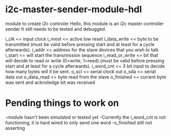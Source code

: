 # i2c-master-sender-module-hdl
 module to create i2c controler
Hello, this module is an i2c master controller sender
It still needs to be tested and debugged. 

i_clk        <= input clock
i_nrest      <= active low reset
i_data_write <= byte to be transmitted (must be valid before pressing start and at least for a cycle afterwards).
i_addr      <= address for the slave devices that you wish to talk
i_start     <= will start the transmission sequence
i_read_or_write <= bit that will decide to read or write (0=write, 1=read).(must be valid before pressing start and at least for a cycle afterwards).
i_word_cnt  <= 3 bit input to decide how many bytes will it be sent. 
o_scl       <= serial clock out
o_sda       <= serial data out
o_data_read <= byte read from the slave
o_finished  <= current byte was sent and acknoledge bit was received

# Pending things to work on
-module hasn't been simulated or tested yet
-Currently the i_word_cnt is not functioning, it is hard wired to only send one word
-o_finished still not asserting
